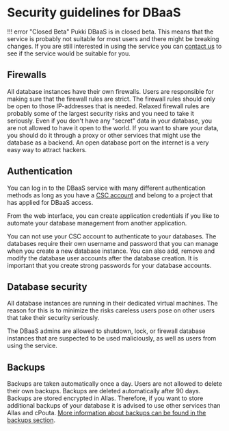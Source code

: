 # Security guidelines for DBaaS

!!! error "Closed Beta"
    Pukki DBaaS is in closed beta. This means that the service is probably not suitable for most users
    and there might be breaking changes. If you are still interested in using the service you can
    [contact us](../../support/contact.md) to see if the service would be suitable for you.

## Firewalls

All database instances have their own firewalls. Users are responsible for making sure that the firewall rules are strict. The firewall rules should only be open to those IP-addresses that is needed. Relaxed firewall rules are probably some of the largest security risks and you need to take it seriously. Even if you don't have any "secret" data in your database, you are not allowed to have it open to the world. If you want to share your data, you should do it through a proxy or other services that might use the database as a backend. An open database port on the internet is a very easy way to attract hackers.

## Authentication

You can log in to the DBaaS service with many different authentication methods as long as you have a [CSC account](../../../accounts/how-to-create-new-user-account/) and belong to a project that has applied for DBaaS access.

From the web interface, you can create application credentials if you like to automate your database management from another application.

You can not use your CSC account to authenticate to your databases. The databases require their own username and password that you can manage when you create a new database instance. You can also add, remove and modify the database user accounts after the database creation. It is important that you create strong passwords for your database accounts.

## Database security

All database instances are running in their dedicated virtual machines. The reason for this is to minimize the risks careless users pose on other users that take their security seriously.

The DBaaS admins are allowed to shutdown, lock, or firewall database instances that are suspected to be used maliciously, as well as users from using the service. 

## Backups

Backups are taken automatically once a day. Users are not allowed to delete their own backups.
Backups are deleted automatically after 90 days. Backups are stored encrypted in Allas. Therefore, if
you want to store additional backups of your database it is advised to use other services than
Allas and cPouta. [More information about backups can be found in the backups section](backups.md).
